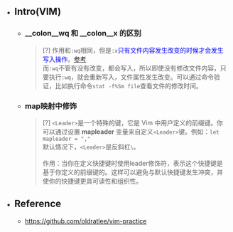 * ## Intro(VIM)

    - ### __colon__wq 和 __colon__x 的区别

        > [?] 作用和`:wq`相同，但是`:x`<span style='color: blue'>只有文件内容发生改变的时候才会发生写入操作</span>。[参考](https://stackoverflow.com/questions/13844098/difference-between-wq-and-x-in-vi)
        <br>而`:wq`不管有没有改变，都会写入，所以即使没有修改文件内容，只要执行`:wq`，就会重新写入，文件属性发生改变。可以通过命令验证，比如执行命令`stat -f%Sm file`查看文件的修改时间。

    - ### map映射中<Leader>修饰

        > [?] `<Leader>`是一个特殊的键，它是 Vim 中用户定义的前缀键。你可以通过设置 **mapleader** 变量来自定义`<Leader>`键。例如：`let mapleader = ","`
        <br>默认情况下，`<Leader>`是反斜杠`\`。
        <br><br>作用：当你在定义快捷键时使用leader修饰符，表示这个快捷键是基于你定义的前缀键的。这样可以避免与默认快捷键发生冲突，并使你的快捷键更具可读性和组织性。

* ## Reference

    - https://github.com/oldratlee/vim-practice